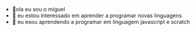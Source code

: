 - 👋ola eu sou o miguel
- 👀 eu estou interessado em aprender a programar novas linguagens
- 🌱 eu esou aprendendo a programar em linguagem javascript e scratch
